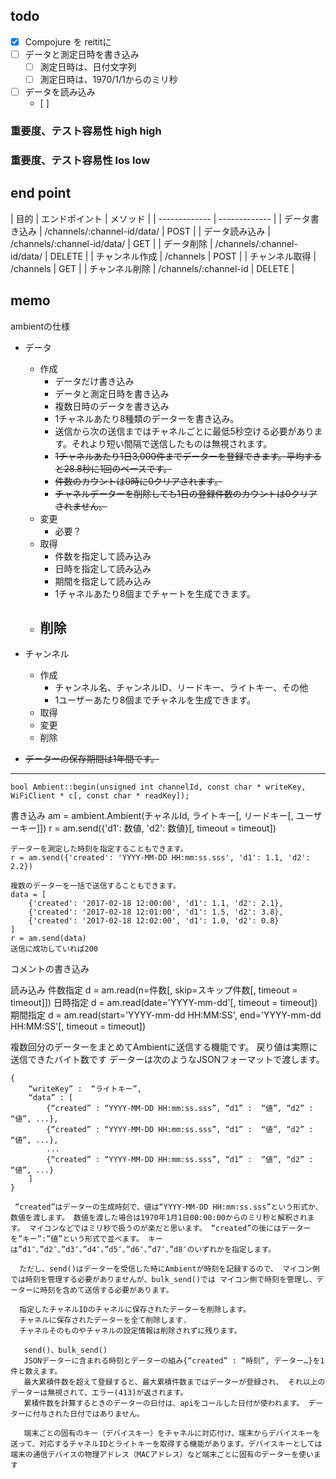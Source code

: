 ## todo
- [x] Compojure を reititに
- [ ] データと測定日時を書き込み
  - [ ] 測定日時は、日付文字列
  - [ ] 測定日時は、1970/1/1からのミリ秒
- [ ] データを読み込み
  - [ ] 

### 重要度、テスト容易性 high high


### 重要度、テスト容易性 los low

## end point

| 目的 | エンドポイント | メソッド |
| ------------- | ------------- |
| データ書き込み  | /channels/:channel-id/data/ | POST |
| データ読み込み  | /channels/:channel-id/data/ | GET |
| データ削除  | /channels/:channel-id/data/ | DELETE |
| チャンネル作成 | /channels | POST |
| チャンネル取得 | /channels | GET |
| チャンネル削除 | /channels/:channel-id | DELETE |


## memo
ambientの仕様
- データ
  - 作成
    - データだけ書き込み
    - データと測定日時を書き込み
    - 複数日時のデータを書き込み
    - 1チャネルあたり8種類のデーターを書き込み。
    - 送信から次の送信まではチャネルごとに最低5秒空ける必要があります。それより短い間隔で送信したものは無視されます。
    - ~~1チャネルあたり1日3,000件までデーターを登録できます。平均すると28.8秒に1回のペースです。~~
    - ~~件数のカウントは0時に0クリアされます。~~
    - ~~チャネルデーターを削除しても1日の登録件数のカウントは0クリアされません。~~
  - 変更
    - 必要？
  - 取得
    - 件数を指定して読み込み
    - 日時を指定して読み込み
    - 期間を指定して読み込み
    - 1チャネルあたり8個までチャートを生成できます。
  - 削除
    - 
- チャンネル
  - 作成
    - チャンネル名、チャンネルID、リードキー、ライトキー、その他
    - 1ユーザーあたり8個までチャネルを生成できます。
  - 取得
  - 変更
  - 削除

- ~~データーの保存期間は1年間です。~~
  

****************************************************************************************

    bool Ambient::begin(unsigned int channelId, const char * writeKey, WiFiClient * c[, const char * readKey]);
書き込み
    am = ambient.Ambient(チャネルId, ライトキー[, リードキー[, ユーザーキー]])
    r = am.send({'d1': 数値, 'd2': 数値}[, timeout = timeout])

    データーを測定した時刻を指定することもできます。
    r = am.send({'created': 'YYYY-MM-DD HH:mm:ss.sss', 'd1': 1.1, 'd2': 2.2})

    複数のデーターを一括で送信することもできます。
    data = [
        {'created': '2017-02-18 12:00:00', 'd1': 1.1, 'd2': 2.1},
        {'created': '2017-02-18 12:01:00', 'd1': 1.5, 'd2': 3.8},
        {'created': '2017-02-18 12:02:00', 'd1': 1.0, 'd2': 0.8}
    ]
    r = am.send(data)
    送信に成功していれば200
コメントの書き込み

読み込み
    件数指定
    d = am.read(n=件数[, skip=スキップ件数[, timeout = timeout]])
    日時指定
    d = am.read(date='YYYY-mm-dd'[, timeout = timeout])
    期間指定
    d = am.read(start='YYYY-mm-dd HH:MM:SS', end='YYYY-mm-dd HH:MM:SS'[, timeout = timeout])



複数回分のデーターをまとめてAmbientに送信する機能です。
 戻り値は実際に送信できたバイト数です
   データーは次のようなJSONフォーマットで渡します。

    {
        “writeKey” :  “ライトキー”,
        “data” : [
            {“created” : “YYYY-MM-DD HH:mm:ss.sss”, “d1” :  “値”, “d2” :  “値”, ...},
            {“created” : “YYYY-MM-DD HH:mm:ss.sss”, “d1” :  “値”, “d2” :  “値”, ...},
            ...
            {“created” : “YYYY-MM-DD HH:mm:ss.sss”, “d1” :  “値”, “d2” :  “値”, ...}
        ]
    }

     “created”はデーターの生成時刻で、値は“YYYY-MM-DD HH:mm:ss.sss”という形式か、 数値を渡します。 数値を渡した場合は1970年1月1日00:00:00からのミリ秒と解釈されます。 マイコンなどではミリ秒で扱うのが楽だと思います。 “created”の後にはデーターを”キー”:”値”という形式で並べます。 キーは”d1″、”d2″、”d3″、”d4″、”d5″、”d6″、”d7″、”d8″のいずれかを指定します。

      ただし、send()はデーターを受信した時にAmbientが時刻を記録するので、 マイコン側では時刻を管理する必要がありませんが、bulk_send()では マイコン側で時刻を管理し、データーに時刻を含めて送信する必要があります。

      指定したチャネルIDのチャネルに保存されたデーターを削除します。
      チャネルに保存されたデーターを全て削除します.
      チャネルそのものやチャネルの設定情報は削除されずに残ります。

       send()、bulk_send()
       JSONデーターに含まれる時刻とデーターの組み{“created” : “時刻”, データー…}を1件と数えます。
       最大累積件数を超えて登録すると、最大累積件数まではデーターが登録され、 それ以上のデーターは無視されて、エラー(413)が返されます。
       累積件数を計算するときのデーターの日付は、apiをコールした日付が使われます。 データーに付与された日付ではありません。

       端末ごとの固有のキー（デバイスキー）をチャネルに対応付け、端末からデバイスキーを送って、対応するチャネルIDとライトキーを取得する機能があります。デバイスキーとしては端末の通信デバイスの物理アドレス（MACアドレス）など端末ごとに固有のデーターを使います
